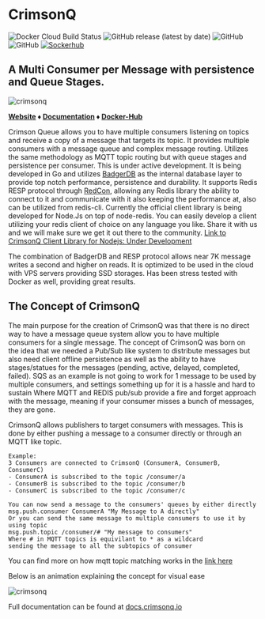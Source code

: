 

# CrimsonQ 
![Docker Cloud Build Status](https://img.shields.io/docker/cloud/build/yousefjwadi/crimsonq)
![GitHub release (latest by date)](https://img.shields.io/github/v/release/ywadi/crimsonq)
![GitHub](https://img.shields.io/github/license/ywadi/crimsonq)
![GitHub](https://img.shields.io/badge/Built%20On-Golang-lightgrey?logo=go)
[![Sockerhub](https://img.shields.io/badge/DockerHub-crimsonq-blue?logo=docker)](https://hub.docker.com/r/yousefjwadi/crimsonq)


## A Multi Consumer per Message with persistence and Queue Stages.
![crimsonq](https://github.com/ywadi/crimsonq/raw/main/assets/logo.png)

**[Website](http://www.crimsonq.io) ♦️ [Documentation](https://docs.crimsonq.io/) ♦️ [Docker-Hub](https://hub.docker.com/r/yousefjwadi/crimsonq)** 

Crimson Queue allows you to have multiple consumers listening on topics and receive a copy of a message that targets its topic. It provides multiple consumers with a message queue and complex message routing. Utilizes the same methodology as MQTT topic routing but with queue stages and persistence per consumer. This is under active development. It is being developed in Go and utilizes [BadgerDB](https://github.com/dgraph-io/badger) as the internal database layer to provide top notch performance, persistence and durability. It supports Redis RESP protocol through [RedCon](https://github.com/tidwall/redcon), allowing any Redis library the ability to connect to it and communicate with it also keeping the performance at, also can be utilized from redis-cli. 
Currently the official client library is being developed for Node.Js on top of node-redis. You can easily develop a client utilizing your redis client of choice on any language you like. Share it with us and we will make sure we get it out there to the community. 
[Link to CrimsonQ Client Library for Nodejs: Under Development](https://github.com/ywadi/crimsonqClient)  

The combination of BadgerDB and RESP protocol allows near 7K message writes a second and higher on reads. It is optimized to be used in the cloud with VPS servers providing SSD storages. Has been stress tested with Docker as well, providing great results. 

## The Concept of CrimsonQ  
The main purpose for the creation of CrimsonQ was that there is no direct way to have a message queue system allow you to have multiple consumers for a single message. The concept of CrimsonQ was born on the idea that we needed a Pub/Sub like system to distribute messages but also need client offline persistence as well as the ability to have stages/statues for the messages (pending, active, delayed, completed, failed). SQS as an example is not going to work for 1 message to be used by multiple consumers, and settings something up for it is a hassle and hard to sustain Where MQTT and REDIS pub/sub provide a fire and forget approach with the message, meaning if your consumer misses a bunch of messages, they are gone.

CrimsonQ allows publishers to target consumers with messages. This is done by either pushing a message to a consumer directly or through an MQTT like topic. 

    Example: 
    3 Consumers are connected to CrimsonQ (ConsumerA, ConsumerB, ConsumerC) 
    - ConsumerA is subscribed to the topic /consumer/a 
    - ConsumerB is subscribed to the topic /consumer/b 
    - ConsumerC is subscribed to the topic /consumer/c
    
    You can now send a message to the consumers' queues by either directly 
    msg.push.consumer ConsumerA "My Message to A directly" 
    Or you can send the same message to multiple consumers to use it by using topic 
    msg.push.topic /consumer/# "My message to consumers"
    Where # in MQTT topics is equivilant to * as a wildcard 
    sending the message to all the subtopics of consumer 
You can find more on how mqtt topic matching works in the [link here](https://www.hivemq.com/blog/mqtt-essentials-part-5-mqtt-topics-best-practices/) 

Below is an animation explaining the concept for visual ease 

![crimsonq](https://github.com/ywadi/crimsonq/raw/main/assets/anim.gif)

Full documentation can be found at [docs.crimsonq.io](https://docs.crimsonq.io/)
